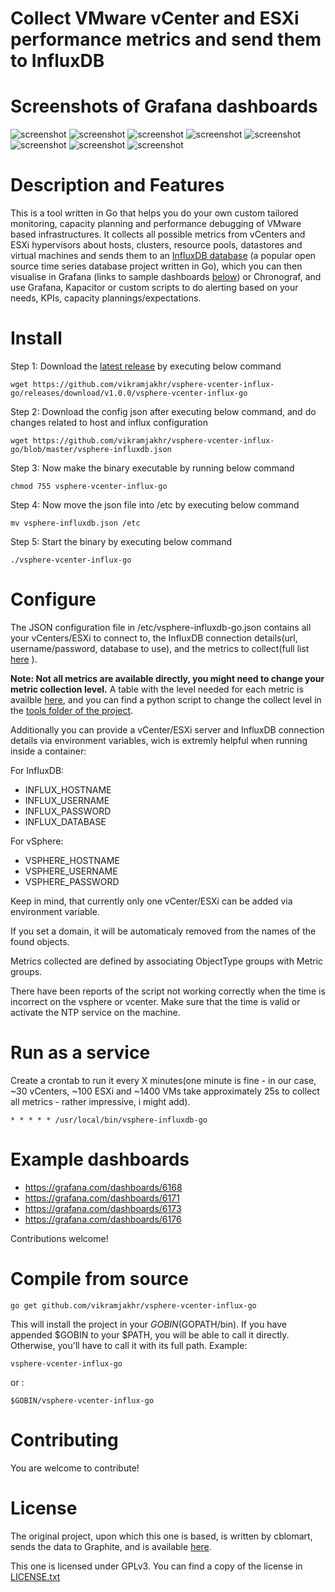 
# Collect VMware vCenter and ESXi performance metrics and send them to InfluxDB

# Screenshots of Grafana dashboards
![screenshot](https://grafana.com/api/dashboards/6168/images/3930/image)
![screenshot](https://grafana.com/api/dashboards/6171/images/3933/image)
![screenshot](https://grafana.com/api/dashboards/6171/images/3936/image)
![screenshot](https://grafana.com/api/dashboards/6171/images/3939/image)
![screenshot](https://grafana.com/api/dashboards/6171/images/3942/image)
![screenshot](https://grafana.com/api/dashboards/6173/images/3956/image)
![screenshot](https://grafana.com/api/dashboards/6173/images/3959/image)
![screenshot](https://grafana.com/api/dashboards/6176/images/3968/image)

# Description and Features
This is a tool written in Go that helps you do your own custom tailored monitoring, capacity planning and performance debugging of VMware based infrastructures. It collects all possible metrics from vCenters and ESXi hypervisors about hosts, clusters, resource pools, datastores and virtual machines and sends them to an [InfluxDB database](https://github.com/influxdata/influxdb) (a popular open source time series database project written in Go), which you can then visualise in Grafana (links to sample dashboards [below](#example-dashboards)) or Chronograf, and use Grafana, Kapacitor or custom scripts to do alerting based on your needs, KPIs, capacity plannings/expectations.

# Install 
Step 1: Download the [latest release](https://github.com/vikramjakhr/vsphere-vcenter-influx-go/releases/latest) by executing below command
```
wget https://github.com/vikramjakhr/vsphere-vcenter-influx-go/releases/download/v1.0.0/vsphere-vcenter-influx-go
```
Step 2: Download the config json after executing below command, and do changes related to host and influx configuration
```
wget https://github.com/vikramjakhr/vsphere-vcenter-influx-go/blob/master/vsphere-influxdb.json
```

Step 3: Now make the binary executable by running below command
```
chmod 755 vsphere-vcenter-influx-go
```

Step 4: Now move the json file into /etc by executing below command
```
mv vsphere-influxdb.json /etc
```
Step 5: Start the binary by executing below command
```
./vsphere-vcenter-influx-go
```

# Configure

The JSON configuration file in /etc/vsphere-influxdb-go.json contains all your vCenters/ESXi to connect to, the InfluxDB connection details(url, username/password, database to use), and the metrics to collect(full list [here](http://www.virten.net/2015/05/vsphere-6-0-performance-counter-description/) ).

**Note: Not all metrics are available directly, you might need to change your metric collection level.**
A table with the level needed for each metric is availble [here](http://www.virten.net/2015/05/which-performance-counters-are-available-in-each-statistic-level/), and you can find a python script to change the collect level in the [tools folder of the project](./tools/).

Additionally  you can provide a vCenter/ESXi server and InfluxDB connection details via environment variables, wich is extremly helpful when running inside a container:

For InfluxDB:
* INFLUX\_HOSTNAME
* INFLUX\_USERNAME
* INFLUX\_PASSWORD
* INFLUX\_DATABASE

For vSphere:
* VSPHERE\_HOSTNAME
* VSPHERE\_USERNAME
* VSPHERE\_PASSWORD 

Keep in mind, that currently only one vCenter/ESXi can be added via environment variable.

If you set a domain, it will be automaticaly removed from the names of the found objects.

Metrics collected are defined by associating ObjectType groups with Metric groups.

There have been reports of the script not working correctly when the time is incorrect on the vsphere or vcenter. Make sure that the time is valid or activate the NTP service on the machine.

# Run as a service

Create a crontab to run it every X minutes(one minute is fine - in our case, ~30 vCenters, ~100 ESXi and ~1400 VMs take approximately 25s to collect all metrics - rather impressive, i might add).
```
* * * * * /usr/local/bin/vsphere-influxdb-go
```

# Example dashboards
* https://grafana.com/dashboards/6168
* https://grafana.com/dashboards/6171
* https://grafana.com/dashboards/6173
* https://grafana.com/dashboards/6176

Contributions welcome!


# Compile from source

```
go get github.com/vikramjakhr/vsphere-vcenter-influx-go

```
This will install the project in your $GOBIN($GOPATH/bin). If you have appended $GOBIN to your $PATH, you will be able to call it directly. Otherwise, you'll have to call it with its full path.
Example:
```
vsphere-vcenter-influx-go
```
or :
```
$GOBIN/vsphere-vcenter-influx-go
```

# Contributing
You are welcome to contribute!

# License 

The original project, upon which this one is based, is written by cblomart, sends the data to Graphite, and is available [here](https://github.com/cblomart/vsphere-graphite). 

This one is licensed under GPLv3. You can find a copy of the license in [LICENSE.txt](./LICENSE.txt)


